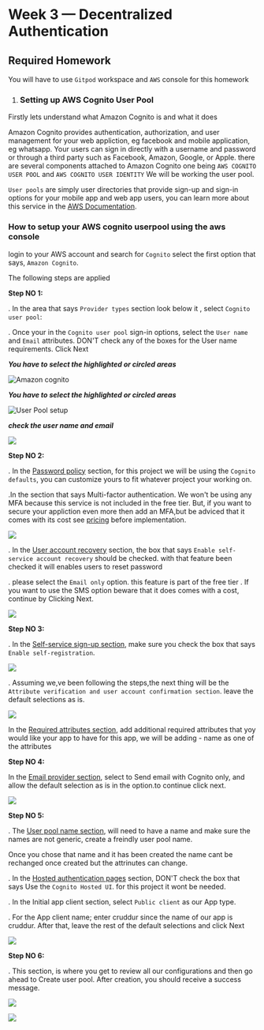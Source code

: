 # Week 3 — Decentralized Authentication

## Required Homework

You will have to use `Gitpod` workspace  and  `AWS` console for this homework


1. ### Setting up AWS Cognito User Pool


Firstly lets understand what Amazon Cognito is and what it does

Amazon Cognito provides authentication, authorization, and user management for your web appliction, eg facebook and mobile application, eg whatsapp. Your users can sign in directly with a username and password or through a third party such as Facebook, Amazon, Google, or Apple. there are several components attached to Amazon Cognito one being `AWS COGNITO USER POOL`  and `AWS COGNITO USER IDENTITY` We will be working the  user pool.

`User pools` are simply user directories that provide sign-up and sign-in options for your mobile app and web app  users, you can learn more about this  service in the [AWS Documentation](https://docs.aws.amazon.com/).


### How to setup your AWS cognito userpool using the aws console 

login to your AWS account and search for `Cognito`
select the first option that says, `Amazon Cognito`.


The following steps are applied

**Step NO 1:**

  . In the area that says `Provider types` section look below it ,  select `Cognito user pool`:
  
  
   . Once your in the `Cognito user pool` sign-in options,  select  the `User name` and `Email` attributes. DON'T check any of  the  boxes for the User name requirements. Click Next



***You have to select the highlighted or circled areas***

![Amazon cognito](assets%20week3/Amazon%20cognito/amazon%20cognito%201.PNG)






***You have to select the highlighted or circled areas***

![User Pool setup](assets%20week3/Amazon%20cognito/amazon%20cognito%202.PNG)



***check the user name and email***

![](assets%20week3/Amazon%20cognito/amazon%20cognito%204.PNG)




**Step NO 2:**

. In the <ins>Password policy</ins> section,  for this project we will be using the `Cognito defaults`,  you can  customize  yours to fit whatever project your working on.

.In the section that says Multi-factor authentication. We won't be using any MFA because this service is not included in the free tier. But, if you want to secure your appliction even more then add an MFA,but be adviced that it comes with its cost see [pricing](https://aws.amazon.com/getting-started/hands-on/setup-email-receiving-pipeline/services-costs/) before implementation.




![](assets%20week3/Amazon%20cognito/amazon%20cognito%205.PNG)




. In the <ins>User account recovery</ins> section,  the box that says `Enable self-service account recovery` should be checked. with that feature been checked it will  enables users to reset password 


. please select the `Email only` option. this feature is part of the free tier . If you want to use the SMS option beware that it does comes with a cost, continue by  Clicking Next.



![](assets%20week3/Amazon%20cognito/amazon%20cognito%205%20continues.PNG)





**Step NO 3:**

. In the <ins>Self-service sign-up section</ins>, make sure you check the box that says  `Enable self-registration`.

![](assets%20week3/Amazon%20cognito/amazon%20cognito%206.PNG)



. Assuming we,ve been following the steps,the next thing will be the  `Attribute verification and user account confirmation section`. leave the default selections as is. 




![](assets%20week3/Amazon%20cognito/amazon%20cognito%206.PNG)


In the <ins>Required attributes section</ins>, add additional required attributes that yoy would like your app to have for this app, we will be adding - name as one of the attributes




**Step NO 4:**


In the <ins>Email provider section</ins>,  select to Send email with Cognito only, and allow the default selection as is in  the option.to continue click next.



![](assets%20week3/Amazon%20cognito/amazon%20cognito%207.PNG)



**Step NO 5:**


. The <ins>User pool name section</ins>, will need to have a name and make sure the names are not generic, create a freindly user pool name.

Once you chose that name and it has been created the name cant be rechanged once created but the attrinutes can change.


. In the <ins>Hosted authentication pages</ins> section, DON'T check the box that says Use the `Cognito Hosted UI`. for this project it wont be needed.

. In the Initial app client section, select `Public client` as our App type.

. For the App client name; enter cruddur since the name of our app is cruddur. After that, leave the rest of the default selections and click Next


![](assets%20week3/Amazon%20cognito/amazon%20cognito%208.PNG)



**Step NO 6:**

. This section, is where you get to  review all our configurations and then go ahead to Create user pool. After creation, you should receive a success message.

![](assets%20week3/Amazon%20cognito/amazon%20cognito%209.PNG)






![](assets%20week3/Amazon%20cognito/amazon%20cognito%2010.PNG)
